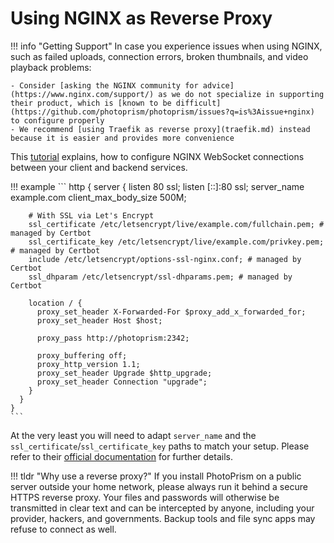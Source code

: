 # Using NGINX as Reverse Proxy

!!! info "Getting Support"
    In case you experience issues when using NGINX, such as failed uploads, connection errors, broken thumbnails, and video playback problems:

    - Consider [asking the NGINX community for advice](https://www.nginx.com/support/) as we do not specialize in supporting their product, which is [known to be difficult](https://github.com/photoprism/photoprism/issues?q=is%3Aissue+nginx) to configure properly
    - We recommend [using Traefik as reverse proxy](traefik.md) instead because it is easier and provides more convenience

This [tutorial](https://www.serverlab.ca/tutorials/linux/web-servers-linux/how-to-configure-nginx-for-websockets/) explains, how to configure NGINX WebSocket connections between your client and backend services.

!!! example
    ```
    http {
      server {
        listen 80 ssl;
        listen [::]:80 ssl;
        server_name example.com
        client_max_body_size 500M;
    
        # With SSL via Let's Encrypt
        ssl_certificate /etc/letsencrypt/live/example.com/fullchain.pem; # managed by Certbot
        ssl_certificate_key /etc/letsencrypt/live/example.com/privkey.pem; # managed by Certbot
        include /etc/letsencrypt/options-ssl-nginx.conf; # managed by Certbot
        ssl_dhparam /etc/letsencrypt/ssl-dhparams.pem; # managed by Certbot

        location / {
          proxy_set_header X-Forwarded-For $proxy_add_x_forwarded_for;
          proxy_set_header Host $host;
    
          proxy_pass http://photoprism:2342;
    
          proxy_buffering off;
          proxy_http_version 1.1;
          proxy_set_header Upgrade $http_upgrade;
          proxy_set_header Connection "upgrade";
        }
      }
    }
    ```

At the very least you will need to adapt `server_name` and the `ssl_certificate`/`ssl_certificate_key` paths to match your setup. Please refer to their [official documentation](https://nginx.org/en/docs/) for further details.

!!! tldr "Why use a reverse proxy?"
    If you install PhotoPrism on a public server outside your home network, please always run it behind a secure
    HTTPS reverse proxy. Your files and passwords will otherwise be transmitted in clear text and can be intercepted
    by anyone, including your provider, hackers, and governments. Backup tools and file sync apps may refuse to
    connect as well.
